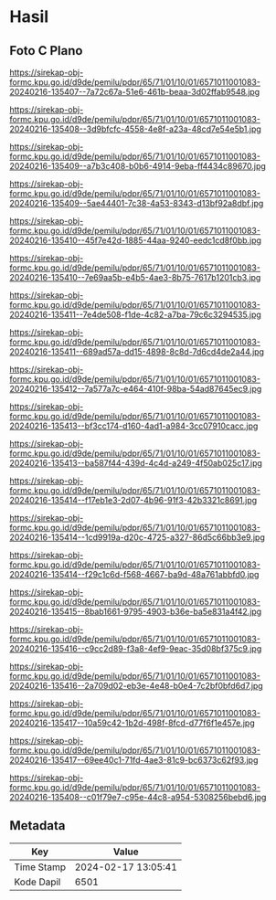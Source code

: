 # Hasil

## Foto C Plano

https://sirekap-obj-formc.kpu.go.id/d9de/pemilu/pdpr/65/71/01/10/01/6571011001083-20240216-135407--7a72c67a-51e6-461b-beaa-3d02ffab9548.jpg

https://sirekap-obj-formc.kpu.go.id/d9de/pemilu/pdpr/65/71/01/10/01/6571011001083-20240216-135408--3d9bfcfc-4558-4e8f-a23a-48cd7e54e5b1.jpg

https://sirekap-obj-formc.kpu.go.id/d9de/pemilu/pdpr/65/71/01/10/01/6571011001083-20240216-135409--a7b3c408-b0b6-4914-9eba-ff4434c89670.jpg

https://sirekap-obj-formc.kpu.go.id/d9de/pemilu/pdpr/65/71/01/10/01/6571011001083-20240216-135409--5ae44401-7c38-4a53-8343-d13bf92a8dbf.jpg

https://sirekap-obj-formc.kpu.go.id/d9de/pemilu/pdpr/65/71/01/10/01/6571011001083-20240216-135410--45f7e42d-1885-44aa-9240-eedc1cd8f0bb.jpg

https://sirekap-obj-formc.kpu.go.id/d9de/pemilu/pdpr/65/71/01/10/01/6571011001083-20240216-135410--7e69aa5b-e4b5-4ae3-8b75-7617b1201cb3.jpg

https://sirekap-obj-formc.kpu.go.id/d9de/pemilu/pdpr/65/71/01/10/01/6571011001083-20240216-135411--7e4de508-f1de-4c82-a7ba-79c6c3294535.jpg

https://sirekap-obj-formc.kpu.go.id/d9de/pemilu/pdpr/65/71/01/10/01/6571011001083-20240216-135411--689ad57a-dd15-4898-8c8d-7d6cd4de2a44.jpg

https://sirekap-obj-formc.kpu.go.id/d9de/pemilu/pdpr/65/71/01/10/01/6571011001083-20240216-135412--7a577a7c-e464-410f-98ba-54ad87645ec9.jpg

https://sirekap-obj-formc.kpu.go.id/d9de/pemilu/pdpr/65/71/01/10/01/6571011001083-20240216-135413--bf3cc174-d160-4ad1-a984-3cc07910cacc.jpg

https://sirekap-obj-formc.kpu.go.id/d9de/pemilu/pdpr/65/71/01/10/01/6571011001083-20240216-135413--ba587f44-439d-4c4d-a249-4f50ab025c17.jpg

https://sirekap-obj-formc.kpu.go.id/d9de/pemilu/pdpr/65/71/01/10/01/6571011001083-20240216-135414--f17eb1e3-2d07-4b96-91f3-42b3321c8691.jpg

https://sirekap-obj-formc.kpu.go.id/d9de/pemilu/pdpr/65/71/01/10/01/6571011001083-20240216-135414--1cd9919a-d20c-4725-a327-86d5c66bb3e9.jpg

https://sirekap-obj-formc.kpu.go.id/d9de/pemilu/pdpr/65/71/01/10/01/6571011001083-20240216-135414--f29c1c6d-f568-4667-ba9d-48a761abbfd0.jpg

https://sirekap-obj-formc.kpu.go.id/d9de/pemilu/pdpr/65/71/01/10/01/6571011001083-20240216-135415--8bab1661-9795-4903-b36e-ba5e831a4f42.jpg

https://sirekap-obj-formc.kpu.go.id/d9de/pemilu/pdpr/65/71/01/10/01/6571011001083-20240216-135416--c9cc2d89-f3a8-4ef9-9eac-35d08bf375c9.jpg

https://sirekap-obj-formc.kpu.go.id/d9de/pemilu/pdpr/65/71/01/10/01/6571011001083-20240216-135416--2a709d02-eb3e-4e48-b0e4-7c2bf0bfd6d7.jpg

https://sirekap-obj-formc.kpu.go.id/d9de/pemilu/pdpr/65/71/01/10/01/6571011001083-20240216-135417--10a59c42-1b2d-498f-8fcd-d77f6f1e457e.jpg

https://sirekap-obj-formc.kpu.go.id/d9de/pemilu/pdpr/65/71/01/10/01/6571011001083-20240216-135417--69ee40c1-71fd-4ae3-81c9-bc6373c62f93.jpg

https://sirekap-obj-formc.kpu.go.id/d9de/pemilu/pdpr/65/71/01/10/01/6571011001083-20240216-135408--c01f79e7-c95e-44c8-a954-5308256bebd6.jpg


## Metadata

| Key        | Value               |
| ---------- | ------------------- |
| Time Stamp | 2024-02-17 13:05:41 |
| Kode Dapil | 6501                |



